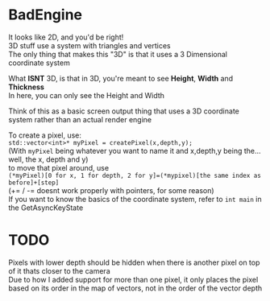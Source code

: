 # BadEngine
It looks like 2D, and you'd be right!\
3D stuff use a system with triangles and vertices\
The only thing that makes this "3D" is that it uses a 3 Dimensional coordinate system

What **ISNT** 3D, is that in 3D, you're meant to see **Height**, **Width** and **Thickness**\
In here, you can only see the Height and Width


Think of this as a basic screen output thing that uses a 3D coordinate system rather than an actual render engine

To create a pixel, use:\
`std::vector<int>* myPixel = createPixel(x,depth,y);`\
(With `myPixel` being whatever you want to name it and x,depth,y being the... well, the x, depth and y)\
to move that pixel around, use\
`(*myPixel)[0 for x, 1 for depth, 2 for y]=(*mypixel)[the same index as before]+[step]`\
(+= / -= doesnt work properly with pointers, for some reason)\
If you want to know the basics of the coordinate system, refer to `int main` in the GetAsyncKeyState


# TODO
Pixels with lower depth should be hidden when there is another pixel on top of it thats closer to the camera\
Due to how I added support for more than one pixel, it only places the pixel based on its order in the map of vectors, not in the order of the vector depth
